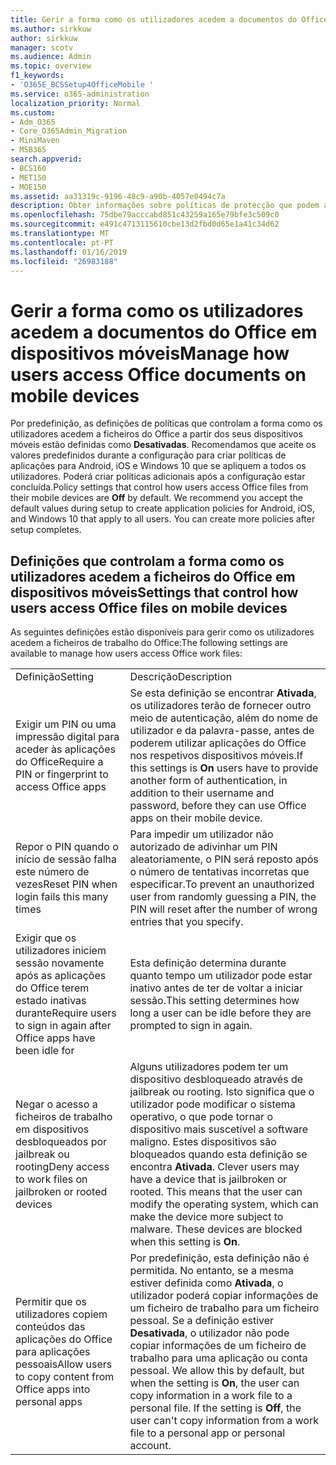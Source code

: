 ```yaml
---
title: Gerir a forma como os utilizadores acedem a documentos do Office em dispositivos móveis
ms.author: sirkkuw
author: sirkkuw
manager: scotv
ms.audience: Admin
ms.topic: overview
f1_keywords:
- 'O365E_BCSSetup4OfficeMobile '
ms.service: o365-administration
localization_priority: Normal
ms.custom:
- Adm_O365
- Core_O365Admin_Migration
- MiniMaven
- MSB365
search.appverid:
- BCS160
- MET150
- MOE150
ms.assetid: aa31319c-9196-48c9-a90b-4057e0494c7a
description: Obter informações sobre políticas de protecção que podem ajudar acesso seguro para aplicações do Office a partir de dispositivos móveis.
ms.openlocfilehash: 75dbe79acccabd851c43259a165e79bfe3c509c0
ms.sourcegitcommit: e491c4713115610cbe13d2fbd0d65e1a41c34d62
ms.translationtype: MT
ms.contentlocale: pt-PT
ms.lasthandoff: 01/16/2019
ms.locfileid: "26983188"
---
```

# <a name="manage-how-users-access-office-documents-on-mobile-devices"></a><span data-ttu-id="6874b-103">Gerir a forma como os utilizadores acedem a documentos do Office em dispositivos móveis</span><span class="sxs-lookup"><span data-stu-id="6874b-103">Manage how users access Office documents on mobile devices</span></span>

 <span data-ttu-id="6874b-p101">Por predefinição, as definições de políticas que controlam a forma como os utilizadores acedem a ficheiros do Office a partir dos seus dispositivos móveis estão definidas como **Desativadas**. Recomendamos que aceite os valores predefinidos durante a configuração para criar políticas de aplicações para Android, iOS e Windows 10 que se apliquem a todos os utilizadores. Poderá criar políticas adicionais após a configuração estar concluída.</span><span class="sxs-lookup"><span data-stu-id="6874b-p101">Policy settings that control how users access Office files from their mobile devices are **Off** by default. We recommend you accept the default values during setup to create application policies for Android, iOS, and Windows 10 that apply to all users. You can create more policies after setup completes.</span></span> 
  
## <a name="settings-that-control-how-users-access-office-files-on-mobile-devices"></a><span data-ttu-id="6874b-107">Definições que controlam a forma como os utilizadores acedem a ficheiros do Office em dispositivos móveis</span><span class="sxs-lookup"><span data-stu-id="6874b-107">Settings that control how users access Office files on mobile devices</span></span>

<span data-ttu-id="6874b-108">As seguintes definições estão disponíveis para gerir como os utilizadores acedem a ficheiros de trabalho do Office:</span><span class="sxs-lookup"><span data-stu-id="6874b-108">The following settings are available to manage how users access Office work files:</span></span>
  
|||
|:-----|:-----|
|<span data-ttu-id="6874b-109">Definição</span><span class="sxs-lookup"><span data-stu-id="6874b-109">Setting</span></span>  <br/> |<span data-ttu-id="6874b-110">Descrição</span><span class="sxs-lookup"><span data-stu-id="6874b-110">Description</span></span>  <br/> |
|<span data-ttu-id="6874b-111">Exigir um PIN ou uma impressão digital para aceder às aplicações do Office</span><span class="sxs-lookup"><span data-stu-id="6874b-111">Require a PIN or fingerprint to access Office apps</span></span>  <br/> |<span data-ttu-id="6874b-112">Se esta definição se encontrar **Ativada**, os utilizadores terão de fornecer outro meio de autenticação, além do nome de utilizador e da palavra-passe, antes de poderem utilizar aplicações do Office nos respetivos dispositivos móveis.</span><span class="sxs-lookup"><span data-stu-id="6874b-112">If this settings is **On** users have to provide another form of authentication, in addition to their username and password, before they can use Office apps on their mobile device.</span></span>  <br/> |
|<span data-ttu-id="6874b-113">Repor o PIN quando o início de sessão falha este número de vezes</span><span class="sxs-lookup"><span data-stu-id="6874b-113">Reset PIN when login fails this many times</span></span>  <br/> |<span data-ttu-id="6874b-114">Para impedir um utilizador não autorizado de adivinhar um PIN aleatoriamente, o PIN será reposto após o número de tentativas incorretas que especificar.</span><span class="sxs-lookup"><span data-stu-id="6874b-114">To prevent an unauthorized user from randomly guessing a PIN, the PIN will reset after the number of wrong entries that you specify.</span></span>  <br/> |
|<span data-ttu-id="6874b-115">Exigir que os utilizadores iniciem sessão novamente após as aplicações do Office terem estado inativas durante</span><span class="sxs-lookup"><span data-stu-id="6874b-115">Require users to sign in again after Office apps have been idle for</span></span>  <br/> |<span data-ttu-id="6874b-116">Esta definição determina durante quanto tempo um utilizador pode estar inativo antes de ter de voltar a iniciar sessão.</span><span class="sxs-lookup"><span data-stu-id="6874b-116">This setting determines how long a user can be idle before they are prompted to sign in again.</span></span>  <br/> |
|<span data-ttu-id="6874b-117">Negar o acesso a ficheiros de trabalho em dispositivos desbloqueados por jailbreak ou rooting</span><span class="sxs-lookup"><span data-stu-id="6874b-117">Deny access to work files on jailbroken or rooted devices</span></span>  <br/> |<span data-ttu-id="6874b-p102">Alguns utilizadores podem ter um dispositivo desbloqueado através de jailbreak ou rooting. Isto significa que o utilizador pode modificar o sistema operativo, o que pode tornar o dispositivo mais suscetível a software maligno. Estes dispositivos são bloqueados quando esta definição se encontra **Ativada**.  </span><span class="sxs-lookup"><span data-stu-id="6874b-p102">Clever users may have a device that is jailbroken or rooted. This means that the user can modify the operating system, which can make the device more subject to malware. These devices are blocked when this setting is **On**.  </span></span><br/> |
|<span data-ttu-id="6874b-121">Permitir que os utilizadores copiem conteúdos das aplicações do Office para aplicações pessoais</span><span class="sxs-lookup"><span data-stu-id="6874b-121">Allow users to copy content from Office apps into personal apps</span></span>  <br/> |<span data-ttu-id="6874b-p103">Por predefinição, esta definição não é permitida. No entanto, se a mesma estiver definida como **Ativada**, o utilizador poderá copiar informações de um ficheiro de trabalho para um ficheiro pessoal. Se a definição estiver **Desativada**, o utilizador não pode copiar informações de um ficheiro de trabalho para uma aplicação ou conta pessoal.  </span><span class="sxs-lookup"><span data-stu-id="6874b-p103">We allow this by default, but when the setting is **On**, the user can copy information in a work file to a personal file. If the setting is **Off**, the user can't copy information from a work file to a personal app or personal account.  </span></span><br/> |
   

